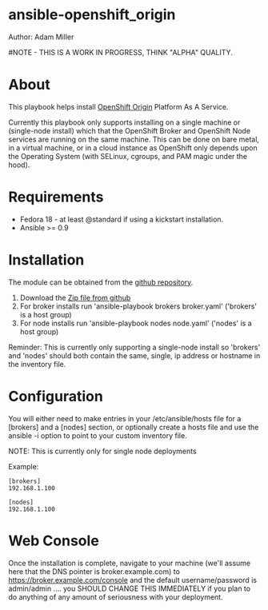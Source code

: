 # ansible-openshift_origin

Author: Adam Miller

#NOTE - THIS IS A WORK IN PROGRESS, THINK "ALPHA" QUALITY.

# About

This playbook helps install [OpenShift Origin](https://openshift.redhat.com/community/open-source) Platform As A Service.

Currently this playbook only supports installing on a single machine or 
(single-node install) which that the OpenShift Broker and OpenShift Node 
services are running on the same machine. This can be done on bare metal, in a 
virtual machine, or in a cloud instance as OpenShift only depends upon the 
Operating System (with SELinux, cgroups, and PAM magic under the hood).

# Requirements

* Fedora 18 - at least @standard if using a kickstart installation.
* Ansible >= 0.9

# Installation

The module can be obtained from the
[github repository](https://github.com/maxamillion/ansible-openshift_origin).

1. Download the [Zip file from github](https://github.com/maxamillion/ansible-openshift_origin/archive/master.zip)
2. For broker installs run 'ansible-playbook brokers broker.yaml' ('brokers' is
a host group)
3. For node installs run 'ansible-playbook nodes node.yaml' ('nodes' is a host 
group)

Reminder: This is currently only supporting a single-node install so 'brokers' 
and 'nodes' should both contain the same, single, ip address or hostname in the
inventory file.

# Configuration

You will either need to make entries in your /etc/ansible/hosts file for a 
[brokers] and a [nodes] section, or optionally create a hosts file and use the 
ansible -i option to point to your custom inventory file.

NOTE: This is currently only for single node deployments

Example:

    [brokers]
    192.168.1.100

    [nodes]
    192.168.1.100

# Web Console

Once the installation is complete, navigate to your machine (we'll assume here 
that the DNS pointer is broker.example.com) to https://broker.example.com/console
and the default username/password is admin/admin .... you SHOULD CHANGE THIS 
IMMEDIATELY if you plan to do anything of any amount of seriousness with your 
deployment.

